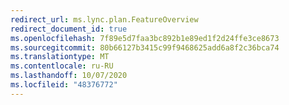 ```yaml
---
redirect_url: ms.lync.plan.FeatureOverview
redirect_document_id: true
ms.openlocfilehash: 7f89e5d7faa3bc892b1e89ed1f2d24ffe3ce8673
ms.sourcegitcommit: 80b66127b3415c99f9468625add6a8f2c36bca74
ms.translationtype: MT
ms.contentlocale: ru-RU
ms.lasthandoff: 10/07/2020
ms.locfileid: "48376772"
---
```

